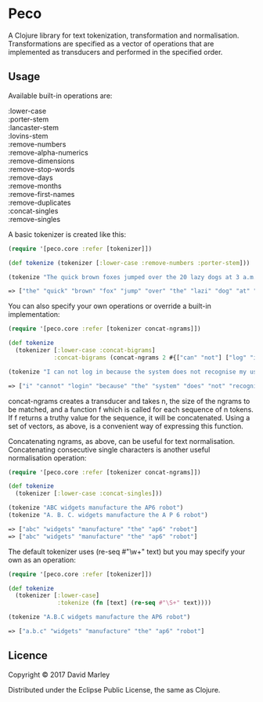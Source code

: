 # Peco

A Clojure library for text tokenization, transformation and normalisation. Transformations are specified as a vector of
operations that are implemented as transducers and performed in the specified order.


## Usage

Available built-in operations are:
           
:lower-case            
:porter-stem           
:lancaster-stem        
:lovins-stem           
:remove-numbers        
:remove-alpha-numerics       
:remove-dimensions         
:remove-stop-words     
:remove-days           
:remove-months         
:remove-first-names    
:remove-duplicates     
:concat-singles        
:remove-singles
        
A basic tokenizer is created like this: 

```` clojure
(require '[peco.core :refer [tokenizer]])

(def tokenize (tokenizer [:lower-case :remove-numbers :porter-stem]))

(tokenize "The quick brown foxes jumped over the 20 lazy dogs at 3 a.m. on Monday")

=> ["the" "quick" "brown" "fox" "jump" "over" "the" "lazi" "dog" "at" "a" "m" "on" "mondai"]

````

You can also specify your own operations or override a built-in implementation:

```` clojure
(require '[peco.core :refer [tokenizer concat-ngrams]])

(def tokenize
  (tokenizer [:lower-case :concat-bigrams]
             :concat-bigrams (concat-ngrams 2 #{["can" "not"] ["log" "in"] ["user" "name"]})))

(tokenize "I can not log in because the system does not recognise my user name")

=> ["i" "cannot" "login" "because" "the" "system" "does" "not" "recognise" "my" "username"]
````

concat-ngrams creates a transducer and takes n, the size of the ngrams to be matched, and a function f which is called
for each sequence of n tokens. If f returns a truthy value for the sequence, it will be concatenated. Using a set
of vectors, as above, is a convenient way of expressing this function.

Concatenating ngrams, as above, can be useful for text normalisation. Concatenating consecutive single characters is 
another useful normalisation operation:

```` clojure
(require '[peco.core :refer [tokenizer concat-ngrams]])

(def tokenize
  (tokenizer [:lower-case :concat-singles]))

(tokenize "ABC widgets manufacture the AP6 robot")
(tokenize "A. B. C. widgets manufacture the A P 6 robot")

=> ["abc" "widgets" "manufacture" "the" "ap6" "robot"]
=> ["abc" "widgets" "manufacture" "the" "ap6" "robot"]
````

The default tokenizer uses (re-seq #"\w+" text) but you may specify your own as an operation:

```` clojure
(require '[peco.core :refer [tokenizer]])

(def tokenize
  (tokenizer [:lower-case]
              :tokenize (fn [text] (re-seq #"\S+" text))))

(tokenize "A.B.C widgets manufacture the AP6 robot")

=> ["a.b.c" "widgets" "manufacture" "the" "ap6" "robot"]

````

## Licence

Copyright © 2017 David Marley

Distributed under the Eclipse Public License, the same as Clojure.
